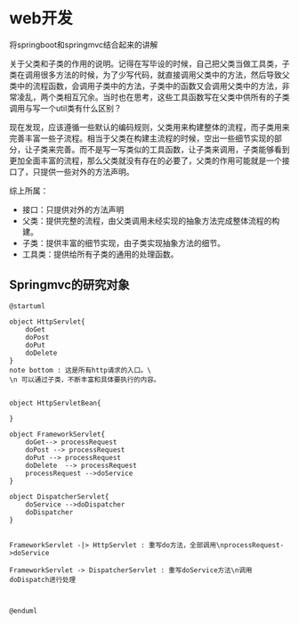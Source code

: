 # web开发

将springboot和springmvc结合起来的讲解

关于父类和子类的作用的说明。记得在写毕设的时候，自己把父类当做工具类，子类在调用很多方法的时候，为了少写代码，就直接调用父类中的方法，然后导致父类中的流程函数，会调用子类中的方法，子类中的函数又会调用父类中的方法，非常凌乱，两个类相互冗余。当时也在思考，这些工具函数写在父类中供所有的子类调用与写一个util类有什么区别？

现在发现，应该遵循一些默认的编码规则，父类用来构建整体的流程，而子类用来完善丰富一些子流程。相当于父类在构建主流程的时候，空出一些细节实现的部分，让子类来完善。而不是写一写类似的工具函数，让子类来调用，子类能够看到更加全面丰富的流程，那么父类就没有存在的必要了，父类的作用可能就是一个接口了，只提供一些对外的方法声明。


综上所属：
* 接口：只提供对外的方法声明
* 父类：提供完整的流程，由父类调用未经实现的抽象方法完成整体流程的构建。
* 子类：提供丰富的细节实现，由子类实现抽象方法的细节。
* 工具类：提供给所有子类的通用的处理函数。



##  Springmvc的研究对象

```plantuml
@startuml

object HttpServlet{
    doGet
    doPost
    doPut
    doDelete
}
note bottom : 这是所有http请求的入口。\
\n 可以通过子类，不断丰富和具体要执行的内容。


object HttpServletBean{

}

object FrameworkServlet{
    doGet--> processRequest 
    doPost --> processRequest 
    doPut --> processRequest 
    doDelete  --> processRequest 
    processRequest -->doService 
}

object DispatcherServlet{
    doService -->doDispatcher 
    doDispatcher 
}


FrameworkServlet -|> HttpServlet : 重写do方法，全部调用\nprocessRequest->doService

FrameworkServlet -> DispatcherServlet : 重写doService方法\n调用doDispatch进行处理



@enduml
```